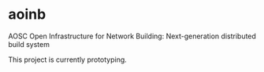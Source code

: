 # aoinb

AOSC Open Infrastructure for Network Building: Next-generation distributed build system

This project is currently prototyping.

